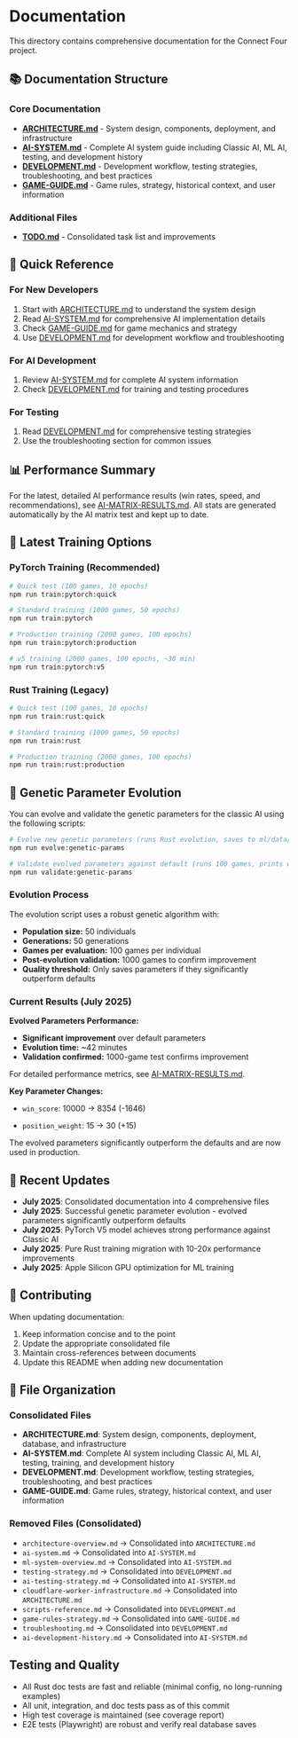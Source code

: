 # Documentation

This directory contains comprehensive documentation for the Connect Four project.

## 📚 Documentation Structure

### Core Documentation

- **[ARCHITECTURE.md](./ARCHITECTURE.md)** - System design, components, deployment, and infrastructure
- **[AI-SYSTEM.md](./AI-SYSTEM.md)** - Complete AI system guide including Classic AI, ML AI, testing, and development history
- **[DEVELOPMENT.md](./DEVELOPMENT.md)** - Development workflow, testing strategies, troubleshooting, and best practices
- **[GAME-GUIDE.md](./GAME-GUIDE.md)** - Game rules, strategy, historical context, and user information

### Additional Files

- **[TODO.md](./TODO.md)** - Consolidated task list and improvements

## 🎯 Quick Reference

### For New Developers

1. Start with [ARCHITECTURE.md](./ARCHITECTURE.md) to understand the system design
2. Read [AI-SYSTEM.md](./AI-SYSTEM.md) for comprehensive AI implementation details
3. Check [GAME-GUIDE.md](./GAME-GUIDE.md) for game mechanics and strategy
4. Use [DEVELOPMENT.md](./DEVELOPMENT.md) for development workflow and troubleshooting

### For AI Development

1. Review [AI-SYSTEM.md](./AI-SYSTEM.md) for complete AI system information
2. Check [DEVELOPMENT.md](./DEVELOPMENT.md) for training and testing procedures

### For Testing

1. Read [DEVELOPMENT.md](./DEVELOPMENT.md) for comprehensive testing strategies
2. Use the troubleshooting section for common issues

## 📊 Performance Summary

For the latest, detailed AI performance results (win rates, speed, and recommendations), see [AI-MATRIX-RESULTS.md](./AI-MATRIX-RESULTS.md). All stats are generated automatically by the AI matrix test and kept up to date.

## 🚀 Latest Training Options

### PyTorch Training (Recommended)

```bash
# Quick test (100 games, 10 epochs)
npm run train:pytorch:quick

# Standard training (1000 games, 50 epochs)
npm run train:pytorch

# Production training (2000 games, 100 epochs)
npm run train:pytorch:production

# v5 training (2000 games, 100 epochs, ~30 min)
npm run train:pytorch:v5
```

### Rust Training (Legacy)

```bash
# Quick test (100 games, 10 epochs)
npm run train:rust:quick

# Standard training (1000 games, 50 epochs)
npm run train:rust

# Production training (2000 games, 100 epochs)
npm run train:rust:production
```

## 🧬 Genetic Parameter Evolution

You can evolve and validate the genetic parameters for the classic AI using the following scripts:

```bash
# Evolve new genetic parameters (runs Rust evolution, saves to ml/data/genetic_params/evolved.json)
npm run evolve:genetic-params

# Validate evolved parameters against default (runs 100 games, prints win rates)
npm run validate:genetic-params
```

### Evolution Process

The evolution script uses a robust genetic algorithm with:

- **Population size:** 50 individuals
- **Generations:** 50 generations
- **Games per evaluation:** 100 games per individual
- **Post-evolution validation:** 1000 games to confirm improvement
- **Quality threshold:** Only saves parameters if they significantly outperform defaults

### Current Results (July 2025)

**Evolved Parameters Performance:**

- **Significant improvement** over default parameters
- **Evolution time:** ~42 minutes
- **Validation confirmed:** 1000-game test confirms improvement

For detailed performance metrics, see [AI-MATRIX-RESULTS.md](./AI-MATRIX-RESULTS.md).

**Key Parameter Changes:**

- `win_score`: 10000 → 8354 (-1646)

- `position_weight`: 15 → 30 (+15)



The evolved parameters significantly outperform the defaults and are now used in production.

## 🔄 Recent Updates

- **July 2025**: Consolidated documentation into 4 comprehensive files
- **July 2025**: Successful genetic parameter evolution - evolved parameters significantly outperform defaults
- **July 2025**: PyTorch V5 model achieves strong performance against Classic AI
- **July 2025**: Pure Rust training migration with 10-20x performance improvements
- **July 2025**: Apple Silicon GPU optimization for ML training

## 📝 Contributing

When updating documentation:

1. Keep information concise and to the point
2. Update the appropriate consolidated file
3. Maintain cross-references between documents
4. Update this README when adding new documentation

## 📁 File Organization

### Consolidated Files

- **ARCHITECTURE.md**: System design, components, deployment, database, and infrastructure
- **AI-SYSTEM.md**: Complete AI system including Classic AI, ML AI, testing, training, and development history
- **DEVELOPMENT.md**: Development workflow, testing strategies, troubleshooting, and best practices
- **GAME-GUIDE.md**: Game rules, strategy, historical context, and user information

### Removed Files (Consolidated)

- `architecture-overview.md` → Consolidated into `ARCHITECTURE.md`
- `ai-system.md` → Consolidated into `AI-SYSTEM.md`
- `ml-system-overview.md` → Consolidated into `AI-SYSTEM.md`
- `testing-strategy.md` → Consolidated into `DEVELOPMENT.md`
- `ai-testing-strategy.md` → Consolidated into `AI-SYSTEM.md`
- `cloudflare-worker-infrastructure.md` → Consolidated into `ARCHITECTURE.md`
- `scripts-reference.md` → Consolidated into `DEVELOPMENT.md`
- `game-rules-strategy.md` → Consolidated into `GAME-GUIDE.md`
- `troubleshooting.md` → Consolidated into `DEVELOPMENT.md`
- `ai-development-history.md` → Consolidated into `AI-SYSTEM.md`

## Testing and Quality

- All Rust doc tests are fast and reliable (minimal config, no long-running examples)
- All unit, integration, and doc tests pass as of this commit
- High test coverage is maintained (see coverage report)
- E2E tests (Playwright) are robust and verify real database saves
